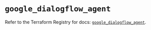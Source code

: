 # `google_dialogflow_agent`

Refer to the Terraform Registry for docs: [`google_dialogflow_agent`](https://registry.terraform.io/providers/hashicorp/google-beta/6.17.0/docs/resources/google_dialogflow_agent).
